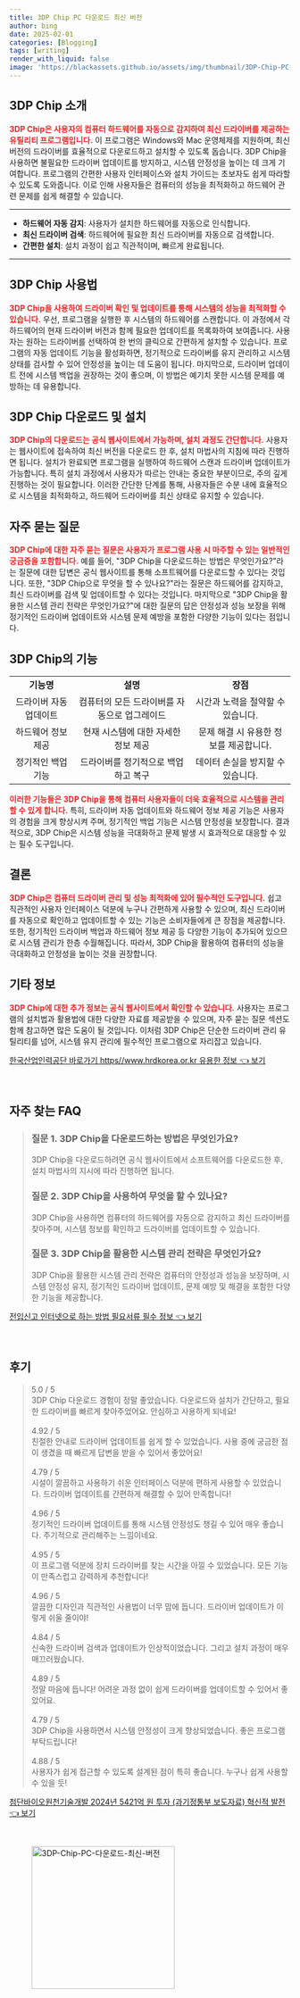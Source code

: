```yaml
---
title: 3DP Chip PC 다운로드 최신 버전
author: bing
date: 2025-02-01
categories: [Blogging]
tags: [writing]
render_with_liquid: false
image: 'https://blackassets.github.io/assets/img/thumbnail/3DP-Chip-PC-다운로드-최신-버전.webp'
---
```



<h2 id='3DP_Chip_소개'>3DP Chip 소개</h2>

<p><b><span style="color: #ee2323;">3DP Chip은 사용자의 컴퓨터 하드웨어를 자동으로 감지하여 최신 드라이버를 제공하는 유틸리티 프로그램입니다.</span></b> 이 프로그램은 Windows와 Mac 운영체제를 지원하며, 최신 버전의 드라이버를 효율적으로 다운로드하고 설치할 수 있도록 돕습니다. 3DP Chip을 사용하면 불필요한 드라이버 업데이트를 방지하고, 시스템 안정성을 높이는 데 크게 기여합니다. 프로그램의 간편한 사용자 인터페이스와 설치 가이드는 초보자도 쉽게 따라할 수 있도록 도와줍니다. 이로 인해 사용자들은 컴퓨터의 성능을 최적화하고 하드웨어 관련 문제를 쉽게 해결할 수 있습니다.</p>

<hr />

<ul>
    <li><b>하드웨어 자동 감지</b>: 사용자가 설치한 하드웨어를 자동으로 인식합니다.</li>
    <li><b>최신 드라이버 검색</b>: 하드웨어에 필요한 최신 드라이버를 자동으로 검색합니다.</li>
    <li><b>간편한 설치</b>: 설치 과정이 쉽고 직관적이며, 빠르게 완료됩니다.</li>
</ul>

<hr />

<h2 id='3DP_Chip_사용법'>3DP Chip 사용법</h2>

<p><b><span style="color: #ee2323;">3DP Chip을 사용하여 드라이버 확인 및 업데이트를 통해 시스템의 성능을 최적화할 수 있습니다.</span></b> 우선, 프로그램을 실행한 후 시스템의 하드웨어를 스캔합니다. 이 과정에서 각 하드웨어의 현재 드라이버 버전과 함께 필요한 업데이트를 목록화하여 보여줍니다. 사용자는 원하는 드라이버를 선택하여 한 번의 클릭으로 간편하게 설치할 수 있습니다. 프로그램의 자동 업데이트 기능을 활성화하면, 정기적으로 드라이버를 유지 관리하고 시스템 상태를 검사할 수 있어 안정성을 높이는 데 도움이 됩니다. 마지막으로, 드라이버 업데이트 전에 시스템 백업을 권장하는 것이 좋으며, 이 방법은 예기치 못한 시스템 문제를 예방하는 데 유용합니다.</p>

<h2 id='3DP_Chip_다운로드'>3DP Chip 다운로드 및 설치</h2>

<p><b><span style="color: #ee2323;">3DP Chip의 다운로드는 공식 웹사이트에서 가능하며, 설치 과정도 간단합니다.</span></b> 사용자는 웹사이트에 접속하여 최신 버전을 다운로드 한 후, 설치 마법사의 지침에 따라 진행하면 됩니다. 설치가 완료되면 프로그램을 실행하여 하드웨어 스캔과 드라이버 업데이트가 가능합니다. 특히 설치 과정에서 사용자가 따르는 안내는 중요한 부분이므로, 주의 깊게 진행하는 것이 필요합니다. 이러한 간단한 단계를 통해, 사용자들은 수분 내에 효율적으로 시스템을 최적화하고, 하드웨어 드라이버를 최신 상태로 유지할 수 있습니다.</p>

<h2 id='3DP_Chip_FAQ'>자주 묻는 질문</h2>

<p><b><span style="color: #ee2323;">3DP Chip에 대한 자주 묻는 질문은 사용자가 프로그램 사용 시 마주할 수 있는 일반적인 궁금증을 포함합니다.</span></b> 예를 들어, "3DP Chip을 다운로드하는 방법은 무엇인가요?"라는 질문에 대한 답변은 공식 웹사이트를 통해 소프트웨어를 다운로드할 수 있다는 것입니다. 또한, "3DP Chip으로 무엇을 할 수 있나요?"라는 질문은 하드웨어를 감지하고, 최신 드라이버를 검색 및 업데이트할 수 있다는 것입니다. 마지막으로 "3DP Chip을 활용한 시스템 관리 전략은 무엇인가요?"에 대한 질문의 답은 안정성과 성능 보장을 위해 정기적인 드라이버 업데이트와 시스템 문제 예방을 포함한 다양한 기능이 있다는 점입니다.</p>

<h2 id='3DP_Chip_기능'>3DP Chip의 기능</h2>

<table>
    <tr>
        <td style="text-align: center; height: 17px;"><b>기능명</b></td>
        <td style="text-align: center; height: 17px;"><b>설명</b></td>
        <td style="text-align: center; height: 17px;"><b>장점</b></td>
    </tr>
    <tr>
        <td style="text-align: center; height: 17px;">드라이버 자동 업데이트</td>
        <td style="text-align: center; height: 17px;">컴퓨터의 모든 드라이버를 자동으로 업그레이드</td>
        <td style="text-align: center; height: 17px;">시간과 노력을 절약할 수 있습니다.</td>
    </tr>
    <tr>
        <td style="text-align: center; height: 17px;">하드웨어 정보 제공</td>
        <td style="text-align: center; height: 17px;">현재 시스템에 대한 자세한 정보 제공</td>
        <td style="text-align: center; height: 17px;">문제 해결 시 유용한 정보를 제공합니다.</td>
    </tr>
    <tr>
        <td style="text-align: center; height: 17px;">정기적인 백업 기능</td>
        <td style="text-align: center; height: 17px;">드라이버를 정기적으로 백업하고 복구</td>
        <td style="text-align: center; height: 17px;">데이터 손실을 방지할 수 있습니다.</td>
    </tr>
</table>

<p><b><span style="color: #ee2323;">이러한 기능들은 3DP Chip을 통해 컴퓨터 사용자들이 더욱 효율적으로 시스템을 관리할 수 있게 합니다.</span></b> 특히, 드라이버 자동 업데이트와 하드웨어 정보 제공 기능은 사용자의 경험을 크게 향상시켜 주며, 정기적인 백업 기능은 시스템 안정성을 보장합니다. 결과적으로, 3DP Chip은 시스템 성능을 극대화하고 문제 발생 시 효과적으로 대응할 수 있는 필수 도구입니다.</p>

<h2 id='3DP_Chip_결론'>결론</h2>

<p><b><span style="color: #ee2323;">3DP Chip은 컴퓨터 드라이버 관리 및 성능 최적화에 있어 필수적인 도구입니다.</span></b> 쉽고 직관적인 사용자 인터페이스 덕분에 누구나 간편하게 사용할 수 있으며, 최신 드라이버를 자동으로 확인하고 업데이트할 수 있는 기능은 소비자들에게 큰 장점을 제공합니다. 또한, 정기적인 드라이버 백업과 하드웨어 정보 제공 등 다양한 기능이 추가되어 있으므로 시스템 관리가 한층 수월해집니다. 따라서, 3DP Chip을 활용하여 컴퓨터의 성능을 극대화하고 안정성을 높이는 것을 권장합니다.</p>

<h2 id='기타_정보'>기타 정보</h2>

<p><b><span style="color: #ee2323;">3DP Chip에 대한 추가 정보는 공식 웹사이트에서 확인할 수 있습니다.</span></b> 사용자는 프로그램의 설치법과 활용법에 대한 다양한 자료를 제공받을 수 있으며, 자주 묻는 질문 섹션도 함께 참고하면 많은 도움이 될 것입니다. 이처럼 3DP Chip은 단순한 드라이버 관리 유틸리티를 넘어, 시스템 유지 관리에 필수적인 프로그램으로 자리잡고 있습니다.</p>


<p><a class="click-button" title="한국산업인력공단 바로가기 https//www.hrdkorea.or.kr 유용한 정보" href="https://blackassets.github.io/posts/%ED%95%9C%EA%B5%AD%EC%82%B0%EC%97%85%EC%9D%B8%EB%A0%A5%EA%B3%B5%EB%8B%A8-%EB%B0%94%EB%A1%9C%EA%B0%80%EA%B8%B0-httpswww.hrdkorea.or.kr-%EC%9C%A0%EC%9A%A9%ED%95%9C-%EC%A0%95%EB%B3%B4/" rel="dofollow">한국산업인력공단 바로가기 https//www.hrdkorea.or.kr 유용한 정보 👈 보기</a></p><br>
<h2 id='자주_찾는_FAQ'>자주 찾는 FAQ</h2>
<div itemscope="" itemtype="https://schema.org/FAQPage"> 
<blockquote> 
<div itemscope="" itemprop="mainEntity" itemtype="https://schema.org/Question"> 
<h3 itemprop="name">질문 1. 3DP Chip을 다운로드하는 방법은 무엇인가요?</h3> 
<div itemscope="" itemprop="acceptedAnswer" itemtype="https://schema.org/Answer"> 
<span itemprop="text"> 
<p>3DP Chip을 다운로드하려면 공식 웹사이트에서 소프트웨어를 다운로드한 후, 설치 마법사의 지시에 따라 진행하면 됩니다.</p> 
</span> 
</div> 
</div> 
<div itemscope="" itemprop="mainEntity" itemtype="https://schema.org/Question"> 
<h3 itemprop="name">질문 2. 3DP Chip을 사용하여 무엇을 할 수 있나요?</h3> 
<div itemscope="" itemprop="acceptedAnswer" itemtype="https://schema.org/Answer"> 
<span itemprop="text"> 
<p>3DP Chip을 사용하면 컴퓨터의 하드웨어를 자동으로 감지하고 최신 드라이버를 찾아주며, 시스템 정보를 확인하고 드라이버를 업데이트할 수 있습니다.</p> 
</span> 
</div> 
</div> 
<div itemscope="" itemprop="mainEntity" itemtype="https://schema.org/Question"> 
<h3 itemprop="name">질문 3. 3DP Chip을 활용한 시스템 관리 전략은 무엇인가요?</h3> 
<div itemscope="" itemprop="acceptedAnswer" itemtype="https://schema.org/Answer"> 
<span itemprop="text"> 
<p>3DP Chip을 활용한 시스템 관리 전략은 컴퓨터의 안정성과 성능을 보장하며, 시스템 안정성 유지, 정기적인 드라이버 업데이트, 문제 예방 및 해결을 포함한 다양한 기능을 제공합니다.</p> 
</span> 
</div> 
</div> 
</blockquote> 
</div>
<p><a class="click-button" title="전입신고 인터넷으로 하는 방법 필요서류 필수 정보" href="https://blackassets.github.io/posts/%EC%A0%84%EC%9E%85%EC%8B%A0%EA%B3%A0-%EC%9D%B8%ED%84%B0%EB%84%B7%EC%9C%BC%EB%A1%9C-%ED%95%98%EB%8A%94-%EB%B0%A9%EB%B2%95-%ED%95%84%EC%9A%94%EC%84%9C%EB%A5%98-%ED%95%84%EC%88%98-%EC%A0%95%EB%B3%B4/" rel="dofollow">전입신고 인터넷으로 하는 방법 필요서류 필수 정보 👈 보기</a></p><br>
<h2 id='후기'>후기</h2>
<div itemscope itemtype="https://schema.org/Product">
  <blockquote>
  <div itemprop="review" itemscope itemtype="https://schema.org/Review">
      <div itemprop="reviewRating" itemscope itemtype="https://schema.org/Rating"> <span itemprop="ratingValue">5.0</span> / <span itemprop="bestRating">5</span> </div>
      <span itemprop="reviewBody">3DP Chip 다운로드 경험이 정말 좋았습니다. 다운로드와 설치가 간단하고, 필요한 드라이버를 빠르게 찾아주었어요. 안심하고 사용하게 되네요!</span>
  </div>
  <br>
  <div itemprop="review" itemscope itemtype="https://schema.org/Review">
      <div itemprop="reviewRating" itemscope itemtype="https://schema.org/Rating"> <span itemprop="ratingValue">4.92</span> / <span itemprop="bestRating">5</span> </div>
      <span itemprop="reviewBody">친절한 안내로 드라이버 업데이트를 쉽게 할 수 있었습니다. 사용 중에 궁금한 점이 생겼을 때 빠르게 답변을 받을 수 있어서 좋았어요!</span>
  </div>
  <br>
  <div itemprop="review" itemscope itemtype="https://schema.org/Review">
      <div itemprop="reviewRating" itemscope itemtype="https://schema.org/Rating"> <span itemprop="ratingValue">4.79</span> / <span itemprop="bestRating">5</span> </div>
      <span itemprop="reviewBody">시설이 깔끔하고 사용하기 쉬운 인터페이스 덕분에 편하게 사용할 수 있었습니다. 드라이버 업데이트를 간편하게 해결할 수 있어 만족합니다!</span>
  </div>
  <br>
  <div itemprop="review" itemscope itemtype="https://schema.org/Review">
      <div itemprop="reviewRating" itemscope itemtype="https://schema.org/Rating"> <span itemprop="ratingValue">4.96</span> / <span itemprop="bestRating">5</span> </div>
      <span itemprop="reviewBody">정기적인 드라이버 업데이트를 통해 시스템 안정성도 챙길 수 있어 매우 좋습니다. 주기적으로 관리해주는 느낌이네요.</span>
  </div>
  <br>
  <div itemprop="review" itemscope itemtype="https://schema.org/Review">
      <div itemprop="reviewRating" itemscope itemtype="https://schema.org/Rating"> <span itemprop="ratingValue">4.95</span> / <span itemprop="bestRating">5</span> </div>
      <span itemprop="reviewBody">이 프로그램 덕분에 장치 드라이버를 찾는 시간을 아낄 수 있었습니다. 모든 기능이 만족스럽고 강력하게 추천합니다!</span>
  </div>
  <br>
  <div itemprop="review" itemscope itemtype="https://schema.org/Review">
      <div itemprop="reviewRating" itemscope itemtype="https://schema.org/Rating"> <span itemprop="ratingValue">4.96</span> / <span itemprop="bestRating">5</span> </div>
      <span itemprop="reviewBody">깔끔한 디자인과 직관적인 사용법이 너무 맘에 듭니다. 드라이버 업데이트가 이렇게 쉬울 줄이야!</span>
  </div>
  <br>
  <div itemprop="review" itemscope itemtype="https://schema.org/Review">
      <div itemprop="reviewRating" itemscope itemtype="https://schema.org/Rating"> <span itemprop="ratingValue">4.84</span> / <span itemprop="bestRating">5</span> </div>
      <span itemprop="reviewBody">신속한 드라이버 검색과 업데이트가 인상적이었습니다. 그리고 설치 과정이 매우 매끄러웠습니다.</span>
  </div>
  <br>
  <div itemprop="review" itemscope itemtype="https://schema.org/Review">
      <div itemprop="reviewRating" itemscope itemtype="https://schema.org/Rating"> <span itemprop="ratingValue">4.89</span> / <span itemprop="bestRating">5</span> </div>
      <span itemprop="reviewBody">정말 마음에 듭니다! 어려운 과정 없이 쉽게 드라이버를 업데이트할 수 있어서 좋았어요.</span>
  </div>
  <br>
  <div itemprop="review" itemscope itemtype="https://schema.org/Review">
      <div itemprop="reviewRating" itemscope itemtype="https://schema.org/Rating"> <span itemprop="ratingValue">4.79</span> / <span itemprop="bestRating">5</span> </div>
      <span itemprop="reviewBody">3DP Chip을 사용하면서 시스템 안정성이 크게 향상되었습니다. 좋은 프로그램 부탁드립니다!</span>
  </div>
  <br>
  <div itemprop="review" itemscope itemtype="https://schema.org/Review">
      <div itemprop="reviewRating" itemscope itemtype="https://schema.org/Rating"> <span itemprop="ratingValue">4.88</span> / <span itemprop="bestRating">5</span> </div>
      <span itemprop="reviewBody">사용자가 쉽게 접근할 수 있도록 설계된 점이 특히 좋습니다. 누구나 쉽게 사용할 수 있을 듯!</span>
  </div>
  </blockquote>
</div>
<p><a class="click-button" title="첨단바이오원천기술개발 2024년 5421억 원 투자 (과기정통부 보도자료) 혁신적 발전" href="https://blackassets.github.io/posts/%EC%B2%A8%EB%8B%A8%EB%B0%94%EC%9D%B4%EC%98%A4%EC%9B%90%EC%B2%9C%EA%B8%B0%EC%88%A0%EA%B0%9C%EB%B0%9C-2024%EB%85%84-5421%EC%96%B5-%EC%9B%90-%ED%88%AC%EC%9E%90-(%EA%B3%BC%EA%B8%B0%EC%A0%95%ED%86%B5%EB%B6%80-%EB%B3%B4%EB%8F%84%EC%9E%90%EB%A3%8C)-%ED%98%81%EC%8B%A0%EC%A0%81-%EB%B0%9C%EC%A0%84/" rel="dofollow">첨단바이오원천기술개발 2024년 5421억 원 투자 (과기정통부 보도자료) 혁신적 발전 👈 보기</a></p><br>
<figure class="image"><img src="https://blackassets.github.io/assets/img/thumbnail/3DP-Chip-PC-다운로드-최신-버전.webp" alt="3DP-Chip-PC-다운로드-최신-버전" width="256" height="256"></figure>